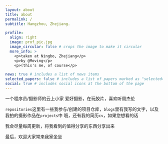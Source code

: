 ```yaml
---
layout: about
title: about
permalink: /
subtitle: Hangzhou, Zhejiang.

profile:
  align: right
  image: prof_pic.jpg
  image_circular: false # crops the image to make it circular
  more_info: >
    <p>taken at Ningbo, Zhejiang</p>
    <p>by @Moving</p>
    <p>(this's me, of course</p>

news: true # includes a list of news items
selected_papers: false # includes a list of papers marked as "selected={true}"
social: true # includes social icons at the bottom of the page
---
```


一个程序员/摄影师的云上小家
爱好摄影，在玩胶片，喜欢听周杰伦

`repositories`这里有一些我参与/创建的项目仓库，`blogs`里有我写的文字，以及我拍的摄影作品在`projects`中
哦，还有我的简历`cv`，如果您想看的话

我会尽量每周更新，将我看到的值得分享的东西分享出来

最后，欢迎大家常来我家坐坐
